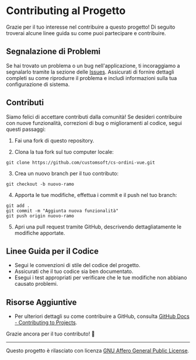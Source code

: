 # Contributing al Progetto

Grazie per il tuo interesse nel contribuire a questo progetto! Di seguito troverai alcune linee guida su come puoi partecipare e contribuire.

## Segnalazione di Problemi

Se hai trovato un problema o un bug nell'applicazione, ti incoraggiamo a segnalarlo tramite la sezione delle [Issues](https://github.com/customsoft/cs-ordini-vue/issues). Assicurati di fornire dettagli completi su come riprodurre il problema e includi informazioni sulla tua configurazione di sistema.

## Contributi

Siamo felici di accettare contributi dalla comunità! Se desideri contribuire con nuove funzionalità, correzioni di bug o miglioramenti al codice, segui questi passaggi:

1. Fai una fork di questo repository.

2. Clona la tua fork sul tuo computer locale:

```
git clone https://github.com/customsoft/cs-ordini-vue.git
```

3. Crea un nuovo branch per il tuo contributo:

```
git checkout -b nuovo-ramo
```

4. Apporta le tue modifiche, effettua i commit e il push nel tuo branch:

```
git add .
git commit -m "Aggiunta nuova funzionalità"
git push origin nuovo-ramo
```

5. Apri una pull request tramite GitHub, descrivendo dettagliatamente le modifiche apportate.

## Linee Guida per il Codice

- Segui le convenzioni di stile del codice del progetto.
- Assicurati che il tuo codice sia ben documentato.
- Esegui i test appropriati per verificare che le tue modifiche non abbiano causato problemi.

## Risorse Aggiuntive

- Per ulteriori dettagli su come contribuire a GitHub, consulta [GitHub Docs - Contributing to Projects](https://docs.github.com/en/free-pro-team@latest/github/getting-started-with-github/contributing-to-projects).

Grazie ancora per il tuo contributo! 🎉

---

Questo progetto è rilasciato con licenza [GNU Affero General Public License](LICENSE.md).
